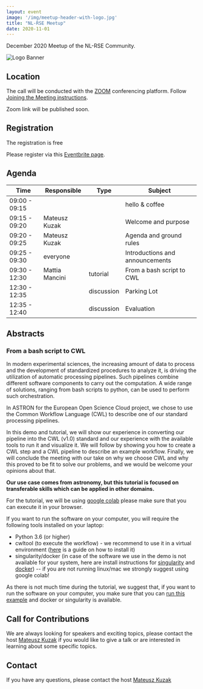 ```yaml
---
layout: event
image: '/img/meetup-header-with-logo.jpg'
title: "NL-RSE Meetup"
date: 2020-11-01
---
```


December 2020 Meetup of the NL-RSE Community.
<!--break-->
![Logo Banner](/img/meetups/logo-banner.jpg)

## Location
The call will be conducted with the [ZOOM](https://zoom.us) conferencing platform. Follow [Joining the Meeting instructions](https://support.zoom.us/hc/en-us/articles/201362193-Joining-a-Meeting).

Zoom link will be published soon.

## Registration
The registration is free<br />

Please register via this [Eventbrite page](https://www.eventbrite.co.uk/e/nl-rse-meetup-december-16-2020-tickets-129300434079).

## Agenda

| Time | Responsible | Type | Subject |
| --- | ------------ | ---- | ------- |
| 09:00 - 09:15 | | | hello & coffee |
| 09:15 - 09:20	| Mateusz Kuzak | | Welcome and purpose |
| 09:20 - 09:25	| Mateusz Kuzak | | Agenda and ground rules |
| 09:25 - 09:30	 | everyone | | Introductions and announcements |
| 09:30 - 12:30	 | Mattia Mancini | tutorial | From a bash script to CWL |
| 12:30 - 12:35 | | discussion | Parking Lot |
| 12:35 - 12:40 | | discussion | Evaluation |

## Abstracts

### From a bash script to CWL

In modern experimental sciences, the increasing amount of data to process and the development of standardized procedures to analyze it, is driving the utilization of automatic processing pipelines.
Such pipelines combine different software components to carry out the computation.
A wide range of solutions, ranging from bash scripts to python, can be used to perform such orchestration.

In ASTRON for the European Open Science Cloud project, we chose to use the Common Workflow Language (CWL) to describe one of our standard processing pipelines.

In this demo and tutorial, we will show our experience in converting our pipeline into the CWL (v1.0) standard and our experience with the available tools to run it and visualize it. We will follow by showing you how to create a CWL step and a CWL pipeline to describe an example workflow. Finally, we will conclude the meeting with our take on why we choose CWL and why this proved to be fit to solve our problems, and we would be welcome your opinions about that.

**Our use case comes from astronomy, but this tutorial is focused on transferable skills which can be applied in other domains.**

For the tutorial, we will be using [google colab](https://colab.research.google.com)
please make sure that you can execute it in your browser.

If you want to run the software on your computer, you will require the following tools installed on your laptop:
 - Python 3.6 (or higher)
 - cwltool (to execute the workflow) - we recommend to use it in a virtual environment ([here](https://github.com/common-workflow-language/cwltool) is a guide on how to install it)
 - singularity/docker (in case of the software we use in the demo is not available for your system,
 here are install instructions for [singularity](https://sylabs.io/guides/3.0/user-guide/installation.html) and [docker](https://docs.docker.com/get-docker/)) -- if you are not running linux/mac we strongly suggest using google colab!

As there is not much time during the tutorial, we suggest that, if you want to run the software on your computer, you make sure that you can [run this example](https://www.commonwl.org/user_guide/02-1st-example/index.html) and docker or singularity is available.

## Call for Contributions
We are always looking for speakers and exciting topics, please contact the host [Mateusz Kuzak](mailto:m.kuzak@esciencecenter.nl) if you would like to give a talk or are interested in learning about some specific topics.

## Contact
If you have any questions, please contact the host [Mateusz Kuzak](mailto:m.kuzak@esciencecenter.nl)
